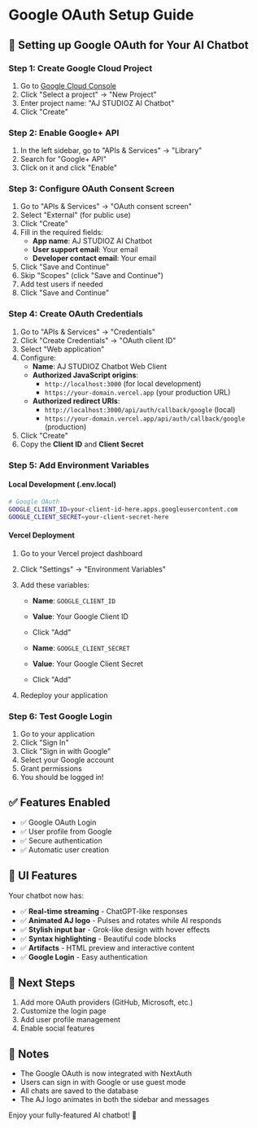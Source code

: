 # Google OAuth Setup Guide

## 🔐 Setting up Google OAuth for Your AI Chatbot

### Step 1: Create Google Cloud Project

1. Go to [Google Cloud Console](https://console.cloud.google.com/)
2. Click "Select a project" → "New Project"
3. Enter project name: "AJ STUDIOZ AI Chatbot"
4. Click "Create"

### Step 2: Enable Google+ API

1. In the left sidebar, go to "APIs & Services" → "Library"
2. Search for "Google+ API"
3. Click on it and click "Enable"

### Step 3: Configure OAuth Consent Screen

1. Go to "APIs & Services" → "OAuth consent screen"
2. Select "External" (for public use)
3. Click "Create"
4. Fill in the required fields:
   - **App name**: AJ STUDIOZ AI Chatbot
   - **User support email**: Your email
   - **Developer contact email**: Your email
5. Click "Save and Continue"
6. Skip "Scopes" (click "Save and Continue")
7. Add test users if needed
8. Click "Save and Continue"

### Step 4: Create OAuth Credentials

1. Go to "APIs & Services" → "Credentials"
2. Click "Create Credentials" → "OAuth client ID"
3. Select "Web application"
4. Configure:
   - **Name**: AJ STUDIOZ Chatbot Web Client
   - **Authorized JavaScript origins**:
     - `http://localhost:3000` (for local development)
     - `https://your-domain.vercel.app` (your production URL)
   - **Authorized redirect URIs**:
     - `http://localhost:3000/api/auth/callback/google` (local)
     - `https://your-domain.vercel.app/api/auth/callback/google` (production)
5. Click "Create"
6. Copy the **Client ID** and **Client Secret**

### Step 5: Add Environment Variables

#### Local Development (.env.local)

```bash
# Google OAuth
GOOGLE_CLIENT_ID=your-client-id-here.apps.googleusercontent.com
GOOGLE_CLIENT_SECRET=your-client-secret-here
```

#### Vercel Deployment

1. Go to your Vercel project dashboard
2. Click "Settings" → "Environment Variables"
3. Add these variables:
   - **Name**: `GOOGLE_CLIENT_ID`
   - **Value**: Your Google Client ID
   - Click "Add"
   
   - **Name**: `GOOGLE_CLIENT_SECRET`
   - **Value**: Your Google Client Secret
   - Click "Add"

4. Redeploy your application

### Step 6: Test Google Login

1. Go to your application
2. Click "Sign In"
3. Click "Sign in with Google"
4. Select your Google account
5. Grant permissions
6. You should be logged in!

## ✅ Features Enabled

- ✅ Google OAuth Login
- ✅ User profile from Google
- ✅ Secure authentication
- ✅ Automatic user creation

## 🎨 UI Features

Your chatbot now has:
- ✅ **Real-time streaming** - ChatGPT-like responses
- ✅ **Animated AJ logo** - Pulses and rotates while AI responds
- ✅ **Stylish input bar** - Grok-like design with hover effects
- ✅ **Syntax highlighting** - Beautiful code blocks
- ✅ **Artifacts** - HTML preview and interactive content
- ✅ **Google Login** - Easy authentication

## 🚀 Next Steps

1. Add more OAuth providers (GitHub, Microsoft, etc.)
2. Customize the login page
3. Add user profile management
4. Enable social features

## 📝 Notes

- The Google OAuth is now integrated with NextAuth
- Users can sign in with Google or use guest mode
- All chats are saved to the database
- The AJ logo animates in both the sidebar and messages

Enjoy your fully-featured AI chatbot! 🎉
